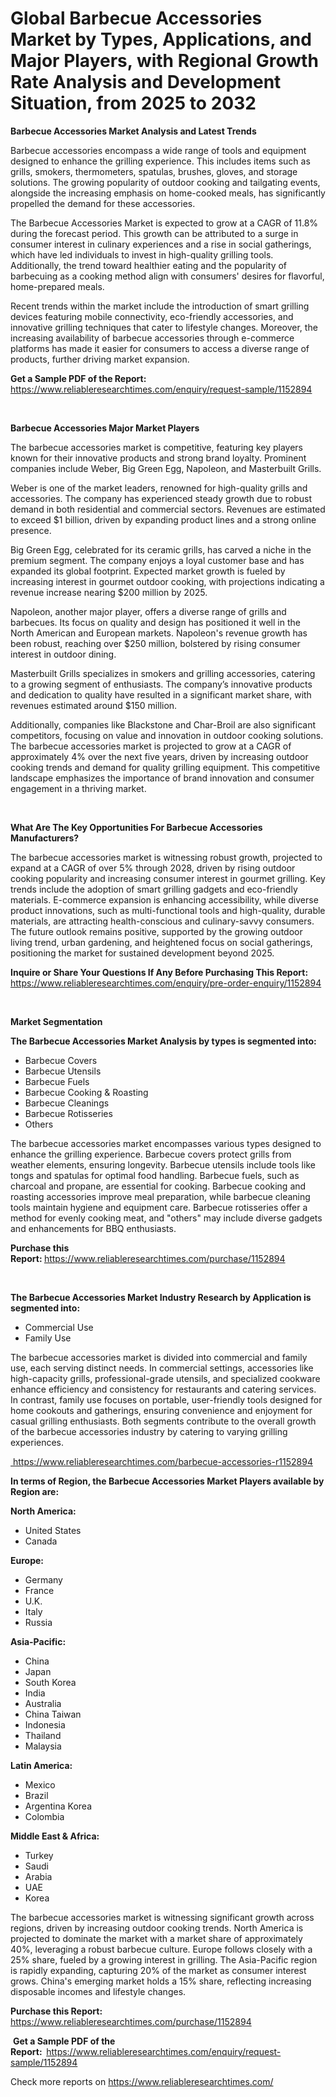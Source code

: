 <p><h1>Global Barbecue Accessories Market by Types, Applications, and Major Players, with Regional Growth Rate Analysis and Development Situation, from 2025 to 2032</h1></p><p><strong>Barbecue Accessories Market Analysis and Latest Trends</strong></p>
<p><p>Barbecue accessories encompass a wide range of tools and equipment designed to enhance the grilling experience. This includes items such as grills, smokers, thermometers, spatulas, brushes, gloves, and storage solutions. The growing popularity of outdoor cooking and tailgating events, alongside the increasing emphasis on home-cooked meals, has significantly propelled the demand for these accessories.</p><p>The Barbecue Accessories Market is expected to grow at a CAGR of 11.8% during the forecast period. This growth can be attributed to a surge in consumer interest in culinary experiences and a rise in social gatherings, which have led individuals to invest in high-quality grilling tools. Additionally, the trend toward healthier eating and the popularity of barbecuing as a cooking method align with consumers' desires for flavorful, home-prepared meals.</p><p>Recent trends within the market include the introduction of smart grilling devices featuring mobile connectivity, eco-friendly accessories, and innovative grilling techniques that cater to lifestyle changes. Moreover, the increasing availability of barbecue accessories through e-commerce platforms has made it easier for consumers to access a diverse range of products, further driving market expansion.</p></p>
<p><strong>Get a Sample PDF of the Report:&nbsp;</strong> <a href="https://www.reliableresearchtimes.com/enquiry/request-sample/1152894?utm_campaign=2325&utm_medium=2&utm_source=Github&utm_content=ia&utm_term=21022025&utm_id=barbecue-accessories">https://www.reliableresearchtimes.com/enquiry/request-sample/1152894</a></p>
<p>&nbsp;</p>
<p><strong>Barbecue Accessories Major Market Players</strong></p>
<p><p>The barbecue accessories market is competitive, featuring key players known for their innovative products and strong brand loyalty. Prominent companies include Weber, Big Green Egg, Napoleon, and Masterbuilt Grills. </p><p>Weber is one of the market leaders, renowned for high-quality grills and accessories. The company has experienced steady growth due to robust demand in both residential and commercial sectors. Revenues are estimated to exceed $1 billion, driven by expanding product lines and a strong online presence.</p><p>Big Green Egg, celebrated for its ceramic grills, has carved a niche in the premium segment. The company enjoys a loyal customer base and has expanded its global footprint. Expected market growth is fueled by increasing interest in gourmet outdoor cooking, with projections indicating a revenue increase nearing $200 million by 2025.</p><p>Napoleon, another major player, offers a diverse range of grills and barbecues. Its focus on quality and design has positioned it well in the North American and European markets. Napoleon's revenue growth has been robust, reaching over $250 million, bolstered by rising consumer interest in outdoor dining.</p><p>Masterbuilt Grills specializes in smokers and grilling accessories, catering to a growing segment of enthusiasts. The company’s innovative products and dedication to quality have resulted in a significant market share, with revenues estimated around $150 million.</p><p>Additionally, companies like Blackstone and Char-Broil are also significant competitors, focusing on value and innovation in outdoor cooking solutions. The barbecue accessories market is projected to grow at a CAGR of approximately 4% over the next five years, driven by increasing outdoor cooking trends and demand for quality grilling equipment. This competitive landscape emphasizes the importance of brand innovation and consumer engagement in a thriving market.</p></p>
<p>&nbsp;</p>
<p><strong>What Are The Key Opportunities For Barbecue Accessories Manufacturers?</strong></p>
<p><p>The barbecue accessories market is witnessing robust growth, projected to expand at a CAGR of over 5% through 2028, driven by rising outdoor cooking popularity and increasing consumer interest in gourmet grilling. Key trends include the adoption of smart grilling gadgets and eco-friendly materials. E-commerce expansion is enhancing accessibility, while diverse product innovations, such as multi-functional tools and high-quality, durable materials, are attracting health-conscious and culinary-savvy consumers. The future outlook remains positive, supported by the growing outdoor living trend, urban gardening, and heightened focus on social gatherings, positioning the market for sustained development beyond 2025.</p></p>
<p><strong>Inquire or Share Your Questions If Any Before Purchasing This Report:</strong> <a href="https://www.reliableresearchtimes.com/enquiry/pre-order-enquiry/1152894?utm_campaign=2325&utm_medium=2&utm_source=Github&utm_content=ia&utm_term=21022025&utm_id=barbecue-accessories">https://www.reliableresearchtimes.com/enquiry/pre-order-enquiry/1152894</a></p>
<p>&nbsp;</p>
<p><strong>Market Segmentation</strong></p>
<p><strong>The Barbecue Accessories Market Analysis by types is segmented into:</strong></p>
<p><ul><li>Barbecue Covers</li><li>Barbecue Utensils</li><li>Barbecue Fuels</li><li>Barbecue Cooking & Roasting</li><li>Barbecue Cleanings</li><li>Barbecue Rotisseries</li><li>Others</li></ul></p>
<p><p>The barbecue accessories market encompasses various types designed to enhance the grilling experience. Barbecue covers protect grills from weather elements, ensuring longevity. Barbecue utensils include tools like tongs and spatulas for optimal food handling. Barbecue fuels, such as charcoal and propane, are essential for cooking. Barbecue cooking and roasting accessories improve meal preparation, while barbecue cleaning tools maintain hygiene and equipment care. Barbecue rotisseries offer a method for evenly cooking meat, and "others" may include diverse gadgets and enhancements for BBQ enthusiasts.</p></p>
<p><strong>Purchase this Report:&nbsp;</strong><a href="https://www.reliableresearchtimes.com/purchase/1152894?utm_campaign=2325&utm_medium=2&utm_source=Github&utm_content=ia&utm_term=21022025&utm_id=barbecue-accessories">https://www.reliableresearchtimes.com/purchase/1152894</a></p>
<p>&nbsp;</p>
<p><strong>The Barbecue Accessories Market Industry Research by Application is segmented into:</strong></p>
<p><ul><li>Commercial Use</li><li>Family Use</li></ul></p>
<p><p>The barbecue accessories market is divided into commercial and family use, each serving distinct needs. In commercial settings, accessories like high-capacity grills, professional-grade utensils, and specialized cookware enhance efficiency and consistency for restaurants and catering services. In contrast, family use focuses on portable, user-friendly tools designed for home cookouts and gatherings, ensuring convenience and enjoyment for casual grilling enthusiasts. Both segments contribute to the overall growth of the barbecue accessories industry by catering to varying grilling experiences.</p></p>
<p><a href="https://www.reliableresearchtimes.com/barbecue-accessories-r1152894?utm_campaign=2325&utm_medium=2&utm_source=Github&utm_content=ia&utm_term=21022025&utm_id=barbecue-accessories">&nbsp;https://www.reliableresearchtimes.com/barbecue-accessories-r1152894</a></p>
<p><strong>In terms of Region, the Barbecue Accessories Market Players available by Region are:</strong></p>
<p>
    <p> <strong> North America: </strong>
        <ul>
            <li>United States</li>
            <li>Canada</li>
        </ul>
        </p> 
    <p> <strong> Europe: </strong>
        <ul>
            <li>Germany</li>
            <li>France</li>
            <li>U.K.</li>
            <li>Italy</li>
            <li>Russia</li>
        </ul>
        </p> 
    <p> <strong> Asia-Pacific: </strong>
        <ul>
            <li>China</li>
            <li>Japan</li>
            <li>South Korea</li>
            <li>India</li>
            <li>Australia</li>
            <li>China Taiwan</li>
            <li>Indonesia</li>
            <li>Thailand</li>
            <li>Malaysia</li>
        </ul>
        </p> 
    <p> <strong> Latin America: </strong>
        <ul>
            <li>Mexico</li>
            <li>Brazil</li>
            <li>Argentina Korea</li>
            <li>Colombia</li>
        </ul>
        </p> 
    <p> <strong> Middle East & Africa: </strong>
        <ul>
            <li>Turkey</li>
            <li>Saudi</li>
            <li>Arabia</li>
            <li>UAE</li>
            <li>Korea</li>
        </ul>
    </p>
    </p>
<p><p>The barbecue accessories market is witnessing significant growth across regions, driven by increasing outdoor cooking trends. North America is projected to dominate the market with a market share of approximately 40%, leveraging a robust barbecue culture. Europe follows closely with a 25% share, fueled by a growing interest in grilling. The Asia-Pacific region is rapidly expanding, capturing 20% of the market as consumer interest grows. China's emerging market holds a 15% share, reflecting increasing disposable incomes and lifestyle changes.</p></p>
<p><strong>Purchase this Report: </strong><a href="https://www.reliableresearchtimes.com/purchase/1152894?utm_campaign=2325&utm_medium=2&utm_source=Github&utm_content=ia&utm_term=21022025&utm_id=barbecue-accessories">https://www.reliableresearchtimes.com/purchase/1152894</a></p>
<p>&nbsp;<strong>Get a Sample PDF of the Report:&nbsp;&nbsp;</strong><a href="https://www.reliableresearchtimes.com/enquiry/request-sample/1152894?utm_campaign=2325&utm_medium=2&utm_source=Github&utm_content=ia&utm_term=21022025&utm_id=barbecue-accessories">https://www.reliableresearchtimes.com/enquiry/request-sample/1152894</a></p>
<p><strong></strong></p>
<p>Check more reports on <a href="https://www.reliableresearchtimes.com/?utm_campaign=2325&utm_medium=2&utm_source=Github&utm_content=ia&utm_term=21022025&utm_id=barbecue-accessories">https://www.reliableresearchtimes.com/</a></p>